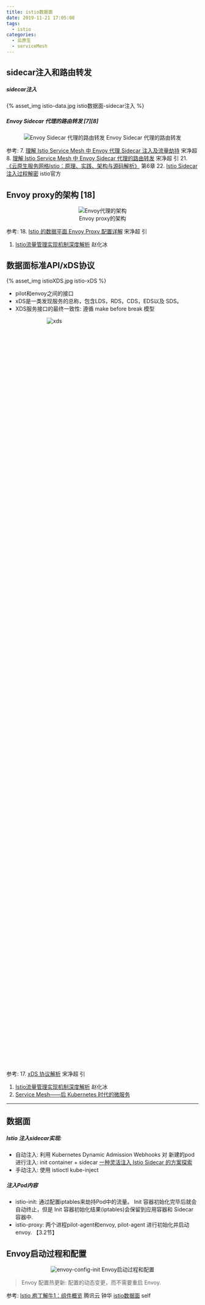 ```yaml
---
title: istio数据面
date: 2019-11-21 17:05:08
tags:
  - istio
categories: 
  - 云原生
  - serviceMesh  
---
```


<p></p>
<!-- more -->

##  sidecar注入和路由转发
##### sidecar注入
{% asset_img  istio-data.jpg  istio数据面-sidecar注入 %}

##### Envoy Sidecar 代理的路由转发 [7][8]
<div style="text-align: center;">

![Envoy Sidecar 代理的路由转发](https://user-images.githubusercontent.com/5608425/64623499-a50fea80-d41b-11e9-9524-6d834fd45d88.jpg)  Envoy Sidecar 代理的路由转发
</div>

参考:
7. [理解 Istio Service Mesh 中 Envoy 代理 Sidecar 注入及流量劫持](https://jimmysong.io/posts/envoy-sidecar-injection-in-istio-service-mesh-deep-dive/)  宋净超
8. [理解 Istio Service Mesh 中 Envoy Sidecar 代理的路由转发](http://www.servicemesher.com/blog/envoy-sidecar-routing-of-istio-service-mesh-deep-dive/)  宋净超  引
21. [《云原生服务网格Istio：原理、实践、架构与源码解析》](https://item.jd.com/12538407.html) 第6章
22. [Istio Sidecar 注入过程解密](https://preliminary.istio.io/zh/blog/2019/data-plane-setup/) istio官方

##  Envoy proxy的架构 [18]
<div style="text-align: center;">

![Envoy代理的架构](https://user-images.githubusercontent.com/5608425/64623492-a3462700-d41b-11e9-8e2b-6fc0b05d8c5d.jpg)  
Envoy proxy的架构

</div>

参考:
18. [Istio 的数据平面 Envoy Proxy 配置详解](https://www.servicemesher.com/blog/envoy-proxy-config-deep-dive/)  宋净超 引
1. [Istio流量管理实现机制深度解析](https://zhaohuabing.com/post/2018-09-25-istio-traffic-management-impl-intro/)  赵化冰

##  数据面标准API/xDS协议
{% asset_img  istioXDS.jpg  istio-xDS %}

+ pilot和envoy之间的接口
+ xDS是一类发现服务的总称，包含LDS，RDS，CDS，EDS以及 SDS。
+ XDS服务接口的最终一致性: 遵循 make before break 模型

<div style="text-align: center; width: 50%; height: 50%">
	
![xds](https://user-images.githubusercontent.com/5608425/69417029-dded0980-0d52-11ea-96a1-4c14e08aadf8.jpg)
</div>

参考:
17. [xDS 协议解析](https://jimmysong.io/istio-handbook/concepts/envoy-xds-protocol.html)  宋净超  引
1. [Istio流量管理实现机制深度解析](https://zhaohuabing.com/post/2018-09-25-istio-traffic-management-impl-intro/)  赵化冰
2. [Service Mesh——后 Kubernetes 时代的微服务](https://www.servicemesher.com/blog/service-mesh-the-microservices-in-post-kubernetes-era/)


---


## 数据面
##### Istio 注入sidecar实现:
+ 自动注入: 利用 Kubernetes Dynamic Admission Webhooks 对 新建的pod 进行注入: init container + sidecar
  [一种灵活注入 Istio Sidecar 的方案探索](https://cloudnative.to/blog/istio-sidecar-injection-method/)
+ 手动注入: 使用 istioctl kube-inject

##### 注入Pod内容
+ istio-init: 
   通过配置iptables来劫持Pod中的流量。
   Init 容器初始化完毕后就会自动终止，但是 Init 容器初始化结果(iptables)会保留到应用容器和 Sidecar 容器中.
+ istio-proxy: 
   两个进程pilot-agent和envoy, pilot-agent 进行初始化并启动envoy. 【3.2节】

## Envoy启动过程和配置
<div style="text-align: center;">
	
![envoy-config-init](https://user-images.githubusercontent.com/5608425/69950671-b81feb80-152e-11ea-96ba-6261b7f4c09f.png)
Envoy启动过程和配置
</div>

> Envoy 配置热更新: 配置的动态变更，而不需要重启 Envoy.

参考:
[Istio 庖丁解牛1：组件概览](https://mp.weixin.qq.com/s/VwqxrZsVmn4a5PcVckaLxA)  腾讯云 钟华
[istio数据面](../../../../2019/11/21/istioDataplane/) self





